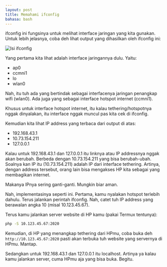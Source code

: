 ```yaml
---
layout: post
title: Memahami ifconfig
bahasa: bash
---
```


ifconfig ini fungsinya untuk melihat interface jaringan yang kita gunakan. Untuk lebih jelasnya, coba deh lihat output yang dihasilkan oleh ifconfig ini:

![Isi ifconfig](https://telegra.ph/file/41daa047d0a4fbd479761.png)

Yang pertama kita lihat adalah interface jaringannya dulu. Yaitu:

- ap0
- ccmni1
- lo
- wlan0

Nah, itu tuh ada yang bertindak sebagai interfacenya jaringan penangkap wifi (wlan0). Ada juga yang sebagai interface hotspot internet (ccmni1).

Khusus untuk interface hotspot internet, itu kalau tethering/hotspotnya nggak dinyalakan, itu interface nggak muncul pas kita cek di ifconfig.

Kemudian kita lihat IP address yang terbaca dari output di atas:

- 192.168.43.1
- 10.73.154.211
- 127.0.0.1

Kalau untuk 192.168.43.1 dan 127.0.0.1 itu linknya atau IP addressnya nggak akan berubah. Berbeda dengan 10.73.154.211 yang bisa berubah-ubah. Soalnya kan IP itu (10.73.154.211) adalah IP dari interface tethering. Artinya, dengan address tersebut, orang lain bisa mengakses HP kita sebagai yang membagikan internet.

Makanya IPnya sering ganti-ganti. Mungkin biar aman.

Nah, implementasinya seperti ini. Pertama, kamu nyalakan hotspot terlebih dahulu. Terus jalankan perintah ifconfig. Nah, catet tuh IP address yang berawalan angka 10 (misal 10.123.45.67).

Terus kamu jalankan server website di HP kamu (pakai Termux tentunya):

```bash
php -S 10.123.45.67:2020
```

Kemudian, di HP yang menangkap tethering dari HPmu, coba buka deh `http://10.123.45.67:2020` pasti akan terbuka tuh website yang servernya di HPmu. Mantap.

Sedangkan untuk 192.168.43.1 dan 127.0.0.1 itu localhost. Artinya ya kalau kamu jalankan server, cuma HPmu aja yang bisa buka. Begitu.